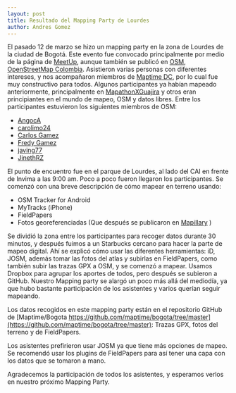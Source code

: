 ```yaml
---
layout: post
title: Resultado del Mapping Party de Lourdes
author: Andres Gomez
---
```


El pasado 12 de marzo se hizo un mapping party en la zona de Lourdes de la ciudad de Bogotá.
Este evento fue convocado principalmente por medio de la página de
[MeetUp](http://www.meetup.com/Maptime-Colombia-OSM/events/228832727/),
aunque también se publicó en [OSM](http://wiki.openstreetmap.org/wiki/Current_events),
[OpenStreetMap Colombia](http://blog.openstreetmap.co/2016/02/14/Mapping-party-Bogota-Lourdes/).
Asistieron varias personas con diferentes intereses, y nos acompañaron miembros de 
[Maptime DC](http://maptime.io/dc/), por lo cual fue muy constructivo para todos. Algunos participantes ya habían mapeado anteriormente, principalmente en [MapathonXGuajira](http://blog.openstreetmap.co/2016/01/22/memorias-mapaton/) y otros eran principiantes en el mundo de mapeo, OSM y datos libres.
Entre los participantes estuvieron los siguientes miembros de OSM:

* [AngocA](https://www.openstreetmap.org/user/AngocA)
* [carolimo24](https://www.openstreetmap.org/user/carolimo24)
* [Carlos Gamez](https://www.openstreetmap.org/user/Carlos%20G%C3%A1mez)
* [Fredy Gamez](https://www.openstreetmap.org/user/Fredy%20Gamez)
* [javing77](https://www.openstreetmap.org/user/javing77)
* [JinethRZ](http://www.openstreetmap.org/user/JinethRZ)

El punto de encuentro fue en el parque de Lourdes, al lado del CAI en frente de Invima a las 9:00 am. Poco a poco fueron llegaron los participantes.
Se comenzó con una breve descripción de cómo mapear en terreno usando:

* OSM Tracker for Android
* MyTracks (iPhone)
* FieldPapers
* Fotos georeferenciadas (Que después se publicaron en [Mapillary](https://www.mapillary.com) )

Se dividió la zona entre los participantes para recoger datos durante 30 minutos,
y después fuimos a un Starbucks cercano para hacer la parte de mapeo digital.
Ahí se explicó cómo usar las diferentes herramientas: iD, JOSM, además tomar las fotos del atlas y subirlas en FieldPapers, como también subir las trazas GPX a OSM,
y se comenzó a mapear. Usamos Dropbox para agrupar los aportes de todos, pero después se subieron a GitHub.
Nuestro Mapping party se alargó un poco más allá del mediodía, ya que hubo bastante participación de los asistentes y varios querían seguir mapeando.

Los datos recogidos en este mapping party están en el repositorio GitHub de
[Maptime/Bogota https://github.com/maptime/bogota/tree/master](https://github.com/maptime/bogota/tree/master):
Trazas GPX, fotos del terreno y de FieldPapers.

Los asistentes prefirieron usar JOSM ya que tiene más opciones de mapeo. Se recomendó usar los plugins de FieldPapers para así tener una capa con los datos que se tomaron a mano.

Agradecemos la participación de todos los asistentes, y esperamos verlos en nuestro próximo Mapping Party.
